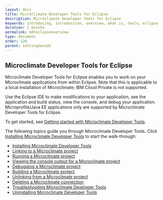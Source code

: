 ```yaml
---
layout: docs
title: Microclimate Developer Tools for Eclipse
description: Microclimate Developer Tools for Eclipse
keywords: introducing, introduction, overview, what is, tools, eclipse
duration: 1 minute
permalink: mdteclipseoverview
type: document
order: 120
parent: settingownide
---
```


## Microclimate Developer Tools for Eclipse

Microclimate Developer Tools for Eclipse enables you to work on your Microclimate applications from within Eclipse. Note that this is applicable to a local installation of Microclimate; IBM Cloud Private is not supported.  

Use the Eclipse IDE to make modifications to your application, see the application and build status, view the console, and debug your application.  Microprofile/Java EE applications only are supported by Microclimate Developer Tools for Eclipse.

To get started, see [Getting started with Microclimate Developer Tools](mdteclipsegettingstarted).

The following topics guide you through Microclimate Developer Tools. Click [Installing Microclimate Developer Tools](mdteclipseinstall) to start the walk-through:
* [Installing Microclimate Developer Tools](mdteclipseinstall)
* [Linking to a Microclimate project](mdteclipselinkproject)
* [Running a Microclimate project](mdteclipserunproject)
* [Viewing the console output for a Microclimate project](mdteclipseconsoleview)
* [Debugging a Microclimate project](mdteclipsedebugproject)
* [Building a Microclimate project](mdteclipsebuildproject)
* [Unlinking from a Microclimate project](mdteclipseunlinkproject)
* [Deleting a Microclimate connection](mdteclipsedeleteconnection)
* [Troubleshooting Microclimate Developer Tools](mdteclipsetroubleshooting)
* [Uninstalling Microclimate Developer Tools](mdteclipseuninstall)
